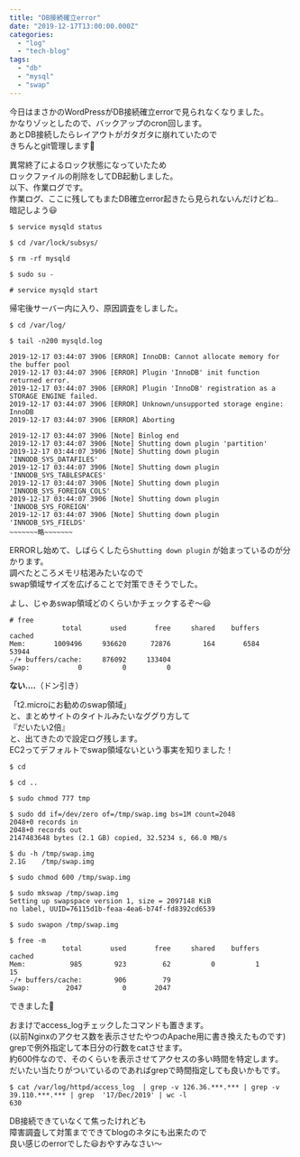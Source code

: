 ```yaml
---
title: "DB接続確立error"
date: "2019-12-17T13:00:00.000Z"
categories: 
  - "log"
  - "tech-blog"
tags: 
  - "db"
  - "mysql"
  - "swap"
---
```


今日はまさかのWordPressがDB接続確立errorで見られなくなりました。  
かなりゾッとしたので、バックアップのcron回します。  
あとDB接続したらレイアウトがガタガタに崩れていたので  
きちんとgit管理します🙋

異常終了によるロック状態になっていたため  
ロックファイルの削除をしてDB起動しました。  
以下、作業ログです。  
作業ログ、ここに残してもまたDB確立error起きたら見られないんだけどね..  
暗記しよう😃

```
$ service mysqld status

$ cd /var/lock/subsys/

$ rm -rf mysqld 

$ sudo su -

# service mysqld start
```

帰宅後サーバー内に入り、原因調査をしました。

```
$ cd /var/log/

$ tail -n200 mysqld.log
```

```
2019-12-17 03:44:07 3906 [ERROR] InnoDB: Cannot allocate memory for the buffer pool
2019-12-17 03:44:07 3906 [ERROR] Plugin 'InnoDB' init function returned error.
2019-12-17 03:44:07 3906 [ERROR] Plugin 'InnoDB' registration as a STORAGE ENGINE failed.
2019-12-17 03:44:07 3906 [ERROR] Unknown/unsupported storage engine: InnoDB
2019-12-17 03:44:07 3906 [ERROR] Aborting

2019-12-17 03:44:07 3906 [Note] Binlog end
2019-12-17 03:44:07 3906 [Note] Shutting down plugin 'partition'
2019-12-17 03:44:07 3906 [Note] Shutting down plugin 'INNODB_SYS_DATAFILES'
2019-12-17 03:44:07 3906 [Note] Shutting down plugin 'INNODB_SYS_TABLESPACES'
2019-12-17 03:44:07 3906 [Note] Shutting down plugin 'INNODB_SYS_FOREIGN_COLS'
2019-12-17 03:44:07 3906 [Note] Shutting down plugin 'INNODB_SYS_FOREIGN'
2019-12-17 03:44:07 3906 [Note] Shutting down plugin 'INNODB_SYS_FIELDS'
~~~~~~~略~~~~~~~
```

ERRORし始めて、しばらくしたら`Shutting down plugin` が始まっているのが分かります。  
調べたところメモリ枯渇みたいなので  
swap領域サイズを広げることで対策できそうでした。

よし、じゃあswap領域どのくらいかチェックするぞ〜😃

```
# free
             total       used       free     shared    buffers     cached
Mem:       1009496     936620      72876        164       6584      53944
-/+ buffers/cache:     876092     133404
Swap:            0          0          0
```

**ない....**（ドン引き）

「t2.microにお勧めのswap領域」  
と、まとめサイトのタイトルみたいなググり方して  
『だいたい2倍』  
と、出てきたので設定ログ残します。  
EC2ってデフォルトでswap領域ないという事実を知りました！

```
$ cd

$ cd ..

$ sudo chmod 777 tmp

$ sudo dd if=/dev/zero of=/tmp/swap.img bs=1M count=2048
2048+0 records in
2048+0 records out
2147483648 bytes (2.1 GB) copied, 32.5234 s, 66.0 MB/s

$ du -h /tmp/swap.img
2.1G    /tmp/swap.img

$ sudo chmod 600 /tmp/swap.img

$ sudo mkswap /tmp/swap.img
Setting up swapspace version 1, size = 2097148 KiB
no label, UUID=76115d1b-feaa-4ea6-b74f-fd8392cd6539

$ sudo swapon /tmp/swap.img

$ free -m
             total       used       free     shared    buffers     cached
Mem:           985        923         62          0          1         15
-/+ buffers/cache:        906         79
Swap:         2047          0       2047
```

できました👏

おまけでaccess\_logチェックしたコマンドも置きます。  
(以前Nginxのアクセス数を表示させたやつのApache用に書き換えたものです)  
grepで例外指定して本日分の行数をcatさせます。  
約600件なので、そのくらいを表示させてアクセスの多い時間を特定します。  
だいたい当たりがついているのであればgrepで時間指定しても良いかもです。

```
$ cat /var/log/httpd/access_log  | grep -v 126.36.***.*** | grep -v 39.110.***.*** | grep  '17/Dec/2019' | wc -l
630
```

DB接続できていなくて焦ったけれども  
障害調査して対策までできてblogのネタにも出来たので  
良い感じのerrorでした😃おやすみなさい〜
